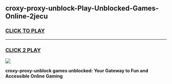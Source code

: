 
## croxy-proxy-unblock-Play-Unblocked-Games-Online-2jecu
<h3>
<a href="https://premium76.site?title=croxy-proxy-unblock&ref=25A">CLICK TO PLAY</a></h3>
<hr>

<h3>
<a href="https://premium76.site?title=croxy-proxy-unblock&ref=25A">CLICK 2 PLAY</a>
  
</h3>

<a href="https://premium76.site?title=croxy-proxy-unblock&ref=25A"><img src="https://clearcache.store/games.png"></a>


**croxy-proxy-unblock games unblocked: Your Gateway to Fun and Accessible Online Gaming**
